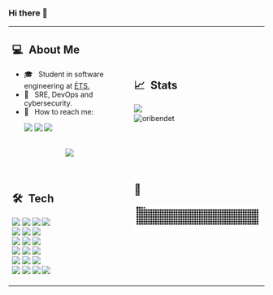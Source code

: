 ### Hi there 👋
<table>
  <tr>
    <td>
      <h2> 💻 &nbsp;About Me </h2>
       <ul>
        <li>🎓 &nbsp; Student in software engineering at <a href="https://www.etsmtl.ca/">ÉTS.</a></li>
        <li>🎯 &nbsp; SRE, DevOps and cybersecurity.</li>
        <li>📧 &nbsp; How to reach me:
          <p align="left">
            <a href="mailto:tomcardin@outlook.com"><img src="https://img.shields.io/badge/Outlook-0078D4?style=for-the-badge&logo=microsoft-outlook&logoColor=white"/></a>  
            <a href="https://www.linkedin.com/in/thomas-cardin-349056185"><img src="https://img.shields.io/badge/linkedin-%230077B5.svg?style=for-the-badge&logo=linkedin&logoColor=white"/></a>
            <a href="https://discord.com/users/272554722605400064"><img src="https://img.shields.io/badge/Discord-%235865F2.svg?style=for-the-badge&logo=discord&logoColor=white"/></a>
          </p>
        </li>
       </ul>
       <p align="center">
         <br>
           <img height="180em" src="https://github-readme-stats-eight-theta.vercel.app/api?username=ThomasCardin&show_icons=true&theme=algolia&include_all_commits=true&count_private=true"/>
         <br>
      </p>
    </td>
    <td>
      <h2> 📈 &nbsp;Stats </h2>
      <p align="center">
          <div>
              <img width="400" src="https://github-readme-stats.vercel.app/api/top-langs/?username=ThomasCardin&langs_count=4&theme=algolia&layout=compact"/>
          </div>
          <div>
              <img width="400" src="https://github-readme-streak-stats.herokuapp.com/?user=ThomasCardin&theme=algolia" alt="oribendet"/>
          </div>
      </p>
    </td>
  </tr>
  <tr>
   <td>
     <h2> 🛠 &nbsp;Tech</h2>
     <img src="https://img.shields.io/badge/go-%2300ADD8.svg?style=for-the-badge&logo=go&logoColor=white"/>
     <img src="https://img.shields.io/badge/c%23-%23239120.svg?style=for-the-badge&logo=c-sharp&logoColor=white"/>
     <img src="https://img.shields.io/badge/python-3670A0?style=for-the-badge&logo=python&logoColor=ffdd54"/>
     <img src="https://img.shields.io/badge/java-%23ED8B00.svg?style=for-the-badge&logo=openjdk&logoColor=white"/>
     <br>
     <img src="https://img.shields.io/badge/kubernetes-%23326ce5.svg?style=for-the-badge&logo=kubernetes&logoColor=white"/>
     <img src="https://img.shields.io/badge/docker-%230db7ed.svg?style=for-the-badge&logo=docker&logoColor=white"/>
     <img src="https://img.shields.io/badge/github%20actions-%232671E5.svg?style=for-the-badge&logo=githubactions&logoColor=white"/>
     <br>
     <img src="https://img.shields.io/badge/grafana-%23F46800.svg?style=for-the-badge&logo=grafana&logoColor=white"/>
     <img src="https://img.shields.io/badge/Prometheus-E6522C?style=for-the-badge&logo=Prometheus&logoColor=white"/>
     <img src="https://img.shields.io/badge/terraform-%235835CC.svg?style=for-the-badge&logo=terraform&logoColor=white"/>
     <br>
     <img src="https://img.shields.io/badge/AWS-%23FF9900.svg?style=for-the-badge&logo=amazon-aws&logoColor=white"/>
     <img src="https://img.shields.io/badge/GoogleCloud-%234285F4.svg?style=for-the-badge&logo=google-cloud&logoColor=white"/>
     <img src="https://img.shields.io/badge/DigitalOcean-%230167ff.svg?style=for-the-badge&logo=digitalOcean&logoColor=white"/>
     <br>
     <img src="https://img.shields.io/badge/Linux-FCC624?style=for-the-badge&logo=linux&logoColor=black"/>
     <img src="https://img.shields.io/badge/shell_script-%23121011.svg?style=for-the-badge&logo=gnu-bash&logoColor=white"/>
     <img src="https://img.shields.io/badge/ansible-%231A1918.svg?style=for-the-badge&logo=ansible&logoColor=white"/>
     <br>
     <img src="https://img.shields.io/badge/.NET-5C2D91?style=for-the-badge&logo=.net&logoColor=white"/>
     <img src="https://img.shields.io/badge/angular-%23DD0031.svg?style=for-the-badge&logo=angular&logoColor=white"/>
     <img src="https://img.shields.io/badge/Flutter-%2302569B.svg?style=for-the-badge&logo=Flutter&logoColor=white"/>
     <img src="https://img.shields.io/badge/django-%23092E20.svg?style=for-the-badge&logo=django&logoColor=white"/>
   </td>
   <td>
    <h2> 🐍 </h2>
    <p align="center">
      <picture>
        <source media="(prefers-color-scheme: dark)" srcset="dist/github-snake-dark.svg" />
        <source media="(prefers-color-scheme: light)" srcset="dist/github-snake.svg" />
        <img width="400px" alt="github-snake" src="dist/github-snake.svg" />
      </picture>
    </p>
    <br><br><br><br><br>
  </td>
  </tr>
</table>

